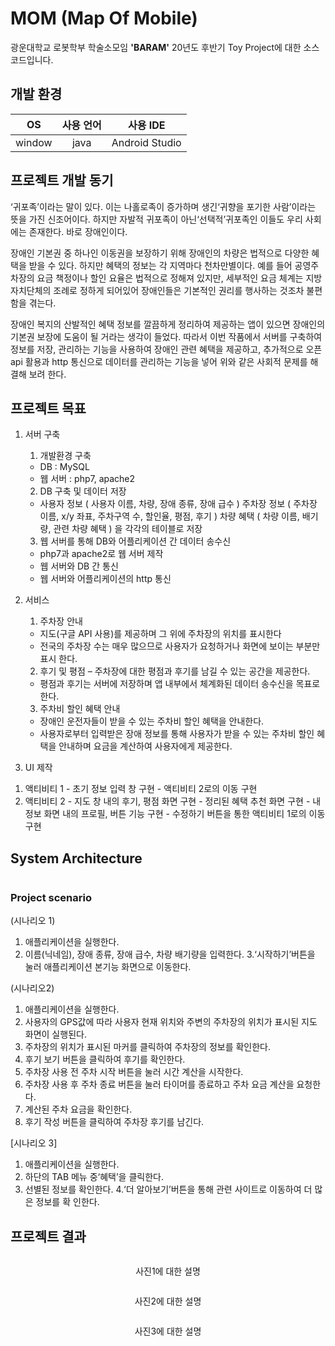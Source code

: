 # MOM (Map Of Mobile)

광운대학교 로봇학부 학술소모임 **'BARAM'** 20년도 후반기 Toy Project에 대한 소스코드입니다.  

## 개발 환경
|OS|사용 언어|사용 IDE|
|:---:|:---:|:---:|
| window | java | Android Studio |

## 프로젝트 개발 동기

‘귀포족’이라는 말이 있다. 이는 나홀로족이 증가하며 생긴‘귀향을 포기한 사람’이라는 뜻을 가진 신조어이다. 하지만 자발적 귀포족이 아닌‘선택적’귀포족인 이들도 우리 사회에는 존재한다. 바로 장애인이다.   
   
   
장애인 기본권 중 하나인 이동권을 보장하기 위해 장애인의 차량은 법적으로 다양한 혜택을 받을 수 있다. 하지만 혜택의 정보는 각 지역마다 천차만별이다. 예를 들어 공영주차장의 요금 책정이나 할인 요율은 법적으로 정해져 있지만, 세부적인 요금 체계는 지방자치단체의 조례로 정하게 되어있어 장애인들은 기본적인 권리를 행사하는 것조차 불편함을 겪는다.    
   
   
장애인 복지의 산발적인 혜택 정보를 깔끔하게 정리하여 제공하는 앱이 있으면 장애인의 기본권 보장에 도움이 될 거라는 생각이 들었다. 따라서 이번 작품에서 서버를 구축하여 정보를 저장, 관리하는 기능을 사용하여 장애인 관련 혜택을 제공하고, 추가적으로 오픈 api 활용과 http 통신으로 데이터를 관리하는 기능을 넣어 위와 같은 사회적 문제를 해결해 보려 한다.

## 프로젝트 목표
1. 서버 구축
   1) 개발환경 구축
    - DB : MySQL
    - 웹 서버 : php7, apache2
   2) DB 구축 및 데이터 저장
    - 사용자 정보 
      ( 사용자 이름, 차량, 장애 종류, 장애 급수 )
      주차장 정보 
      ( 주차장 이름, x/y 좌표, 주차구역 수, 할인율, 평점, 후기 )
      차량 혜택
      ( 차량 이름, 배기량, 관련 차량 혜택 )
      을 각각의 테이블로 저장 
   3) 웹 서버를 통해 DB와 어플리케이션 간 데이터 송수신
    - php7과 apache2로 웹 서버 제작
    - 웹 서버와 DB 간 통신
    - 웹 서버와 어플리케이션의 http 통신
  
2. 서비스
   1) 주차장 안내
    - 지도(구글 API 사용)를 제공하며 그 위에 주차장의 위치를 표시한다
    - 전국의 주차장 수는 매우 많으므로 사용자가 요청하거나 화면에 보이는 부분만 표시
     한다.
   2) 후기 및 평점 
    – 주차장에 대한 평점과 후기를 남길 수 있는 공간을 제공한다. 
    - 평점과 후기는 서버에 저장하며 앱 내부에서 체계화된 데이터 송수신을 목표로 한다.
   3) 주차비 할인 혜택 안내 
    - 장애인 운전자들이 받을 수 있는 주차비 할인 혜택을 안내한다.
    - 사용자로부터 입력받은 장애 정보를 통해 사용자가 받을 수 있는 주차비 할인
     혜택을 안내하며 요금을 계산하여 사용자에게 제공한다.
  3. UI 제작
   1) 액티비티 1
    - 초기 정보 입력 창 구현
    - 액티비티 2로의 이동 구현
   2) 액티비티 2 
    - 지도 창 내의 후기, 평점 화면 구현
    - 정리된 혜택 추천 화면 구현
    - 내정보 화면 내의 프로필, 버튼 기능 구현
    - 수정하기 버튼을 통한 액티비티 1로의 이동 구현

## System Architecture
<p align="center"><img src=" " width="600px"></p>  


### Project scenario

 (시나리오 1)
  1. 애플리케이션을 실행한다.
  2. 이름(닉네임), 장애 종류, 장애 급수, 차량 배기량을 입력한다.
  3.‘시작하기’버튼을 눌러 애플리케이션 본기능 화면으로 이동한다.

  (시나리오2)
  1. 애플리케이션을 실행한다.
  2. 사용자의 GPS값에 따라 사용자 현재 위치와 주변의 주차장의 위치가     표시된 지도 화면이 실행된다. 
  3. 주차장의 위치가 표시된 마커를 클릭하여 주차장의 정보를 확인한다.
  4. 후기 보기 버튼을 클릭하여 후기를 확인한다.
  5. 주차장 사용 전 주차 시작 버튼을 눌러 시간 계산을 시작한다.
  6. 주차장 사용 후 주차 종료 버튼을 눌러 타이머를 종료하고 주차 요금      계산을 요청한다.
  7. 계산된 주차 요금을 확인한다.
  8. 후기 작성 버튼을 클릭하여 주차장 후기를 남긴다.

  [시나리오 3]
  1. 애플리케이션을 실행한다.
  2. 하단의 TAB 메뉴 중‘혜택’을 클릭한다.
  3. 선별된 정보를 확인한다.
  4.‘더 알아보기’버튼을 통해 관련 사이트로 이동하여 더 많은 정보를 확     인한다.

## 프로젝트 결과

<p align="center"><img src=" " width="500px"></p>  
<p align="center"> 사진1에 대한 설명 </p>  

<p align="center"><img src=" " width="500px"></p>  
<p align="center"> 사진2에 대한 설명 </p>  

<p align="center"><img src=" " width="500px"></p>  
<p align="center"> 사진3에 대한 설명 </p>  

